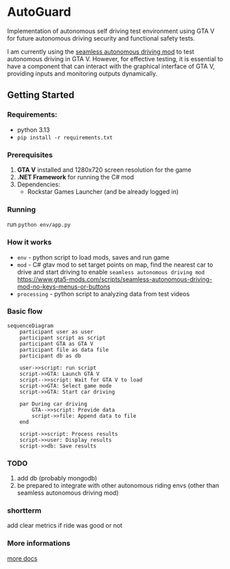 # AutoGuard
Implementation of autonomous self driving test environment using GTA V for future autonomous driving security and functional safety tests.

I am currently using the [seamless autonomous driving mod](https://www.gta5-mods.com/scripts/seamless-autonomous-driving-mod-no-keys-menus-or-buttons) to test autonomous driving in GTA V. However, for effective testing, it is essential to have a component that can interact with the graphical interface of GTA V, providing inputs and monitoring outputs dynamically.

## Getting Started

### Requirements:
 - python 3.13
 - `pip install -r requirements.txt`

### Prerequisites
1. **GTA V** installed and 1280x720 screen resolution for the game
2. **.NET Framework** for running the C# mod
3. Dependencies:
   - Rockstar Games Launcher (and be already logged in)

### Running
run `python env/app.py`

### How it works
- `env` - python script to load mods, saves and run game
- `mod` - C# gtav mod to set target points on map, find the nearest car to drive and start driving to enable `seamless autonomous driving mod`  
https://www.gta5-mods.com/scripts/seamless-autonomous-driving-mod-no-keys-menus-or-buttons
- `processing` - python script to analyzing data from test videos

### Basic flow  
```mermaid
sequenceDiagram
    participant user as user
    participant script as script
    participant GTA as GTA V
    participant file as data file
    participant db as db

    user->>script: run script
    script->>GTA: Launch GTA V
    script-->>script: Wait for GTA V to load
    script->>GTA: Select game mode
    script->>GTA: Start car driving

    par During car driving
        GTA-->>script: Provide data
        script->>file: Append data to file
    end

    script->>script: Process results
    script->>user: Display results
    script->>db: Save results
```

### TODO
1. add db (probably mongodb)
2. be prepared to integrate with other autonomous riding envs (other than seamless autonomous driving mod)

### shortterm
add clear metrics if ride was good or not

### More informations
[more docs](https://docs.google.com/document/d/1IKcRw_cjcgbgFVxM3nnlapJooMkW_Ll9Ibul6B54esw)
